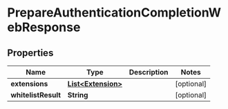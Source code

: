 
# PrepareAuthenticationCompletionWebResponse

## Properties
Name | Type | Description | Notes
------------ | ------------- | ------------- | -------------
**extensions** | [**List&lt;Extension&gt;**](Extension.md) |  |  [optional]
**whitelistResult** | **String** |  |  [optional]



